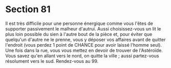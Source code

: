 # Section 81

Il est très difficile pour une personne énergique comme vous 
l'êtes de supporter passivement le malheur d'autrui. Aussi 
choisissez-vous un lit le plus loin possible du sien à l'autre bout 
de la pièce et, pour éviter que quelqu'un d'autre ne le prenne, 
vous y déposer vos affaires avant de quitter l'endroit (vous 
perdez 1 point de CHANCE pour avoir laissé l'homme seul). 
Une fois dans la rue, vous vous mettez en devoir de trouver de 
l'Astéroïde. Vous savez qu'en allant vers le nord, on quitte la ville 
; aussi partez-vous résolument vers le sud. Rendez-vous au 99.